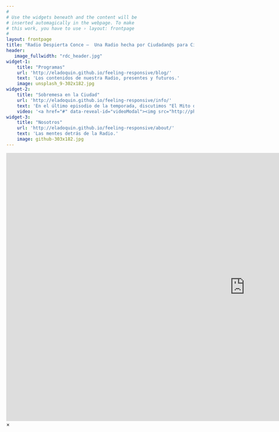 ```yaml
---
#
# Use the widgets beneath and the content will be
# inserted automagically in the webpage. To make
# this work, you have to use › layout: frontpage
#
layout: frontpage
title: "Radio Despierta Conce –  Una Radio hecha por Ciudadan@s para Ciudadan@s"
header:
   image_fullwidth: "rdc_header.jpg"
widget-1:
    title: "Programas"
    url: 'http://eladoquin.github.io/feeling-responsive/blog/'
    text: 'Los contenidos de nuestra Radio, presentes y futuros.'
    image: unsplash_9-302x182.jpg
widget-2:
    title: "Sobremesa en la Ciudad"
    url: 'http://eladoquin.github.io/feeling-responsive/info/'
    text: 'En el último episodio de la temporada, discutimos "El Mito de la Participación".'
    video: '<a href="#" data-reveal-id="videoModal"><img src="http://phlow.github.io/feeling-responsive/images/start-video-feeling-responsive-302x182.jpg" width="302" height="182" alt=""></a>'
widget-3:
    title: "Nosotros"
    url: 'http://eladoquin.github.io/feeling-responsive/about/'
    text: 'Las mentes detrás de la Radio.'
    image: github-303x182.jpg
---
```



<div id="videoModal" class="reveal-modal large" data-reveal="">
  <div class="flex-video widescreen vimeo" style="display: block;">
    <iframe width="1280" height="720" src="https://www.youtube.com/embed/3b5zCFSmVvU" frameborder="0" allowfullscreen></iframe>
  </div>
  <a class="close-reveal-modal">&#215;</a>
</div>
